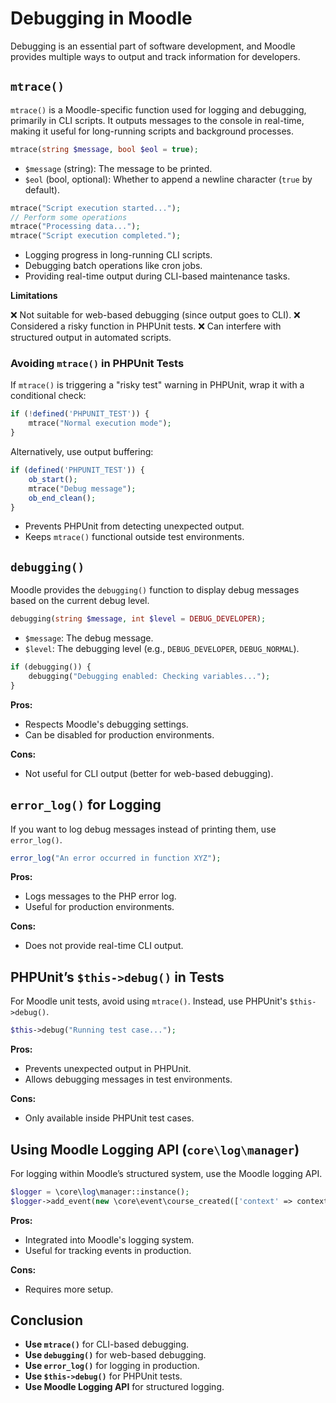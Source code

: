 # Debugging in Moodle

Debugging is an essential part of software development, and Moodle provides multiple ways to output and track information for developers. 

## `mtrace()`

`mtrace()` is a Moodle-specific function used for logging and debugging, primarily in CLI scripts. It outputs messages to the console in real-time, making it useful for long-running scripts and background processes.

```php
mtrace(string $message, bool $eol = true);
```

- `$message` (string): The message to be printed.
- `$eol` (bool, optional): Whether to append a newline character (`true` by default).

```php
mtrace("Script execution started...");
// Perform some operations
mtrace("Processing data...");
mtrace("Script execution completed.");
```

+ Logging progress in long-running CLI scripts.
+ Debugging batch operations like cron jobs.
+ Providing real-time output during CLI-based maintenance tasks.

**Limitations**

❌ Not suitable for web-based debugging (since output goes to CLI).
❌ Considered a risky function in PHPUnit tests.
❌ Can interfere with structured output in automated scripts.

### Avoiding `mtrace()` in PHPUnit Tests

If `mtrace()` is triggering a "risky test" warning in PHPUnit, wrap it with a conditional check:
```php
if (!defined('PHPUNIT_TEST')) {
    mtrace("Normal execution mode");
}
```
Alternatively, use output buffering:
```php
if (defined('PHPUNIT_TEST')) {
    ob_start();
    mtrace("Debug message");
    ob_end_clean();
}
```

- Prevents PHPUnit from detecting unexpected output.
- Keeps `mtrace()` functional outside test environments.

## **`debugging()`**
Moodle provides the `debugging()` function to display debug messages based on the current debug level.

```php
debugging(string $message, int $level = DEBUG_DEVELOPER);
```
- `$message`: The debug message.
- `$level`: The debugging level (e.g., `DEBUG_DEVELOPER`, `DEBUG_NORMAL`).

```php
if (debugging()) {
    debugging("Debugging enabled: Checking variables...");
}
```
**Pros:**

- Respects Moodle's debugging settings.
- Can be disabled for production environments.

**Cons:**

- Not useful for CLI output (better for web-based debugging).

## **`error_log()` for Logging**
If you want to log debug messages instead of printing them, use `error_log()`.

```php
error_log("An error occurred in function XYZ");
```

**Pros:**

- Logs messages to the PHP error log.
- Useful for production environments.

**Cons:**

- Does not provide real-time CLI output.

## **PHPUnit’s `$this->debug()` in Tests**

For Moodle unit tests, avoid using `mtrace()`. Instead, use PHPUnit's `$this->debug()`.

```php
$this->debug("Running test case...");
```

**Pros:**

- Prevents unexpected output in PHPUnit.
- Allows debugging messages in test environments.

**Cons:**

- Only available inside PHPUnit test cases.

## **Using Moodle Logging API (`core\log\manager`)**

For logging within Moodle’s structured system, use the Moodle logging API.

```php
$logger = \core\log\manager::instance();
$logger->add_event(new \core\event\course_created(['context' => context_system::instance()]));
```

**Pros:**

- Integrated into Moodle's logging system.
- Useful for tracking events in production.

**Cons:**

- Requires more setup.

## Conclusion
- **Use `mtrace()`** for CLI-based debugging.
- **Use `debugging()`** for web-based debugging.
- **Use `error_log()`** for logging in production.
- **Use `$this->debug()`** for PHPUnit tests.
- **Use Moodle Logging API** for structured logging.


